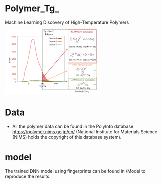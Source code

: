 # Polymer_Tg_
Machine Learning Discovery of High-Temperature Polymers

<img src="Picture1.png" width="60%">

# Data
- All the polymer data can be found in the PolyInfo database https://polymer.nims.go.jp/en/ (National Institute for Materials Science (NIMS) holds the copyright of this database system).

# model
The trained DNN model using fingerprints can be found in /Model to reproduce the results.
